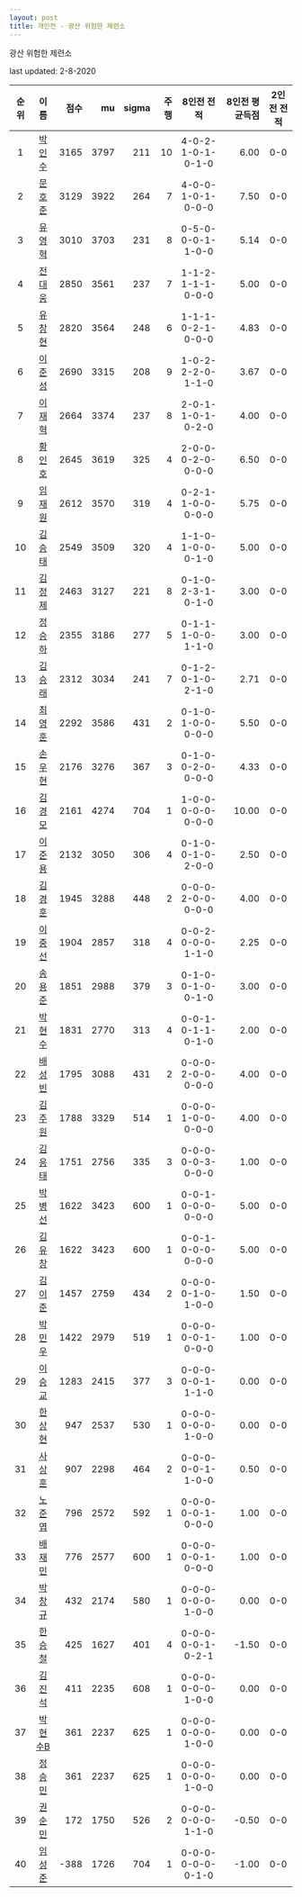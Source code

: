 ```yaml
---
layout: post
title: 개인전 - 광산 위험한 제련소
---
```


광산 위험한 제련소

last updated: 2-8-2020

| 순위 | 이름 | 점수 | mu | sigma | 주행 | 8인전 전적 | 8인전 평균득점 | 2인전 전적 |
|:---:|:---:|---:|---:|---:|---:|:---:|---:|:---:|
| 1 | [박인수](../bakinsu) | 3165 | 3797 | 211 | 10 | 4-0-2-1-0-1-0-1-0 | 6.00 | 0-0 |
| 2 | [문호준](../munhojun) | 3129 | 3922 | 264 | 7 | 4-0-0-1-0-1-0-0-0 | 7.50 | 0-0 |
| 3 | [유영혁](../yuyeonghyeok) | 3010 | 3703 | 231 | 8 | 0-5-0-0-0-1-1-0-0 | 5.14 | 0-0 |
| 4 | [전대웅](../jeondaewoong) | 2850 | 3561 | 237 | 7 | 1-1-2-1-1-1-0-0-0 | 5.00 | 0-0 |
| 5 | [유창현](../yuchanghyeon) | 2820 | 3564 | 248 | 6 | 1-1-1-0-2-1-0-0-0 | 4.83 | 0-0 |
| 6 | [이준성](../ijunseong) | 2690 | 3315 | 208 | 9 | 1-0-2-2-2-0-1-1-0 | 3.67 | 0-0 |
| 7 | [이재혁](../ijaehyeok) | 2664 | 3374 | 237 | 8 | 2-0-1-1-0-1-0-2-0 | 4.00 | 0-0 |
| 8 | [황인호](../hwanginho) | 2645 | 3619 | 325 | 4 | 2-0-0-0-2-0-0-0-0 | 6.50 | 0-0 |
| 9 | [임재원](../imjaewon) | 2612 | 3570 | 319 | 4 | 0-2-1-1-0-0-0-0-0 | 5.75 | 0-0 |
| 10 | [김승태](../gimseungtae) | 2549 | 3509 | 320 | 4 | 1-1-0-1-0-0-0-1-0 | 5.00 | 0-0 |
| 11 | [김정제](../gimjeongje) | 2463 | 3127 | 221 | 8 | 0-1-0-2-3-1-0-1-0 | 3.00 | 0-0 |
| 12 | [정승하](../jeongseungha) | 2355 | 3186 | 277 | 5 | 0-1-1-1-0-0-1-1-0 | 3.00 | 0-0 |
| 13 | [김승래](../gimseungrae) | 2312 | 3034 | 241 | 7 | 0-1-2-0-1-0-2-1-0 | 2.71 | 0-0 |
| 14 | [최영훈](../choiyeonghun) | 2292 | 3586 | 431 | 2 | 0-1-0-1-0-0-0-0-0 | 5.50 | 0-0 |
| 15 | [손우현](../sonuhyeon) | 2176 | 3276 | 367 | 3 | 0-1-0-0-2-0-0-0-0 | 4.33 | 0-0 |
| 16 | [김경모](../gimgyeongmo) | 2161 | 4274 | 704 | 1 | 1-0-0-0-0-0-0-0-0 | 10.00 | 0-0 |
| 17 | [이준용](../ijunyong) | 2132 | 3050 | 306 | 4 | 0-1-0-0-1-0-2-0-0 | 2.50 | 0-0 |
| 18 | [김경훈](../gimgyeonghun) | 1945 | 3288 | 448 | 2 | 0-0-0-2-0-0-0-0-0 | 4.00 | 0-0 |
| 19 | [이중선](../ijungseon) | 1904 | 2857 | 318 | 4 | 0-0-2-0-0-0-1-1-0 | 2.25 | 0-0 |
| 20 | [송용준](../songyongjun) | 1851 | 2988 | 379 | 3 | 0-1-0-0-1-0-0-1-0 | 3.00 | 0-0 |
| 21 | [박현수](../bakhyeonsu) | 1831 | 2770 | 313 | 4 | 0-0-1-0-1-1-0-1-0 | 2.00 | 0-0 |
| 22 | [배성빈](../baeseongbin) | 1795 | 3088 | 431 | 2 | 0-0-0-2-0-0-0-0-0 | 4.00 | 0-0 |
| 23 | [김주원](../gimjuwon) | 1788 | 3329 | 514 | 1 | 0-0-0-1-0-0-0-0-0 | 4.00 | 0-0 |
| 24 | [김응태](../gimeungtae) | 1751 | 2756 | 335 | 3 | 0-0-0-0-0-3-0-0-0 | 1.00 | 0-0 |
| 25 | [박병선](../bakbyeongseon) | 1622 | 3423 | 600 | 1 | 0-0-1-0-0-0-0-0-0 | 5.00 | 0-0 |
| 26 | [김유창](../gimyuchang) | 1622 | 3423 | 600 | 1 | 0-0-1-0-0-0-0-0-0 | 5.00 | 0-0 |
| 27 | [김이준](../gimijun) | 1457 | 2759 | 434 | 2 | 0-0-0-0-1-0-1-0-0 | 1.50 | 0-0 |
| 28 | [박민우](../bakminu) | 1422 | 2979 | 519 | 1 | 0-0-0-0-0-1-0-0-0 | 1.00 | 0-0 |
| 29 | [이승교](../iseunggyo) | 1283 | 2415 | 377 | 3 | 0-0-0-0-0-1-1-1-0 | 0.00 | 0-0 |
| 30 | [한상현](../hansanghyeon) | 947 | 2537 | 530 | 1 | 0-0-0-0-0-0-1-0-0 | 0.00 | 0-0 |
| 31 | [사상훈](../sasanghun) | 907 | 2298 | 464 | 2 | 0-0-0-0-0-1-1-0-0 | 0.50 | 0-0 |
| 32 | [노준엽](../nojunyeob) | 796 | 2572 | 592 | 1 | 0-0-0-0-0-1-0-0-0 | 1.00 | 0-0 |
| 33 | [배재민](../baejaemin) | 776 | 2577 | 600 | 1 | 0-0-0-0-0-1-0-0-0 | 1.00 | 0-0 |
| 34 | [박창규](../bakchanggyu) | 432 | 2174 | 580 | 1 | 0-0-0-0-0-0-1-0-0 | 0.00 | 0-0 |
| 35 | [한승철](../hanseungcheol) | 425 | 1627 | 401 | 4 | 0-0-0-0-0-1-0-2-1 | -1.50 | 0-0 |
| 36 | [김진석](../gimjinseok) | 411 | 2235 | 608 | 1 | 0-0-0-0-0-0-1-0-0 | 0.00 | 0-0 |
| 37 | [박현수B](../bakhyeonsu-b) | 361 | 2237 | 625 | 1 | 0-0-0-0-0-0-1-0-0 | 0.00 | 0-0 |
| 38 | [정승민](../jeongseungmin) | 361 | 2237 | 625 | 1 | 0-0-0-0-0-0-1-0-0 | 0.00 | 0-0 |
| 39 | [권순민](../gweonsoonmin) | 172 | 1750 | 526 | 2 | 0-0-0-0-0-0-1-1-0 | -0.50 | 0-0 |
| 40 | [임성준](../imseongjun) | -388 | 1726 | 704 | 1 | 0-0-0-0-0-0-0-1-0 | -1.00 | 0-0 |
